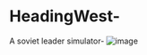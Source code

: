 # HeadingWest-
A soviet leader simulator-
![image](https://user-images.githubusercontent.com/94046599/228860682-4d6b9e39-f457-4cd2-84e0-a708cec8fe75.png)
